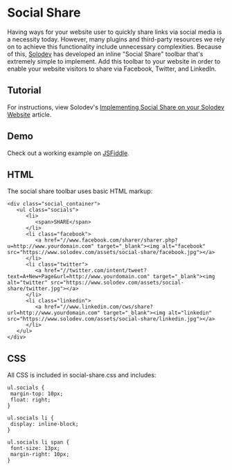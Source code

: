 # Social Share

Having ways for your website user to quickly share links via social media is a necessity today. However, many plugins and third-party resources we rely on to achieve this functionality include unnecessary complexities. Because of this, [Solodev](https://www.solodev.com/) has developed an inline "Social Share" toolbar that's extremely simple to implement. Add this toolbar to your website in order to enable your website visitors to share via Facebook, Twitter, and LinkedIn.

## Tutorial

For instructions, view Solodev's [Implementing Social Share on your Solodev Website](https://www.solodev.com/blog/web-design/code-examples/implementing-social-share-on-your-solodev-website.stml) article.

## Demo

Check out a working example on [JSFiddle](https://jsfiddle.net/solodev/aje9gg2x/).

## HTML

The social share toolbar uses basic HTML markup:
```
<div class="social_container">
   <ul class="socials">
	  <li>
		 <span>SHARE</span>
	  </li>
	  <li class="facebook">
		 <a href="//www.facebook.com/sharer/sharer.php?u=http://www.yourdomain.com" target="_blank"><img alt="facebook" src="https://www.solodev.com/assets/social-share/facebook.jpg"></a>
	  </li>
	  <li class="twitter">
		 <a href="//twitter.com/intent/tweet?text=A+New+Page&url=http://www.yourdomain.com" target="_blank"><img alt="twitter" src="https://www.solodev.com/assets/social-share/twitter.jpg"></a>
	  </li>
	  <li class="linkedin">
		 <a href="//www.linkedin.com/cws/share?url=http://www.yourdomain.com" target="_blank"><img alt="linkedin" src="https://www.solodev.com/assets/social-share/linkedin.jpg"></a>
	  </li>
   </ul>
</div>
```

## CSS

All CSS is included in social-share.css and includes:
```
ul.socials {
 margin-top: 10px;
 float: right;
}

ul.socials li {
 display: inline-block;
}

ul.socials li span {
 font-size: 13px;
 margin-right: 10px;
}
```
